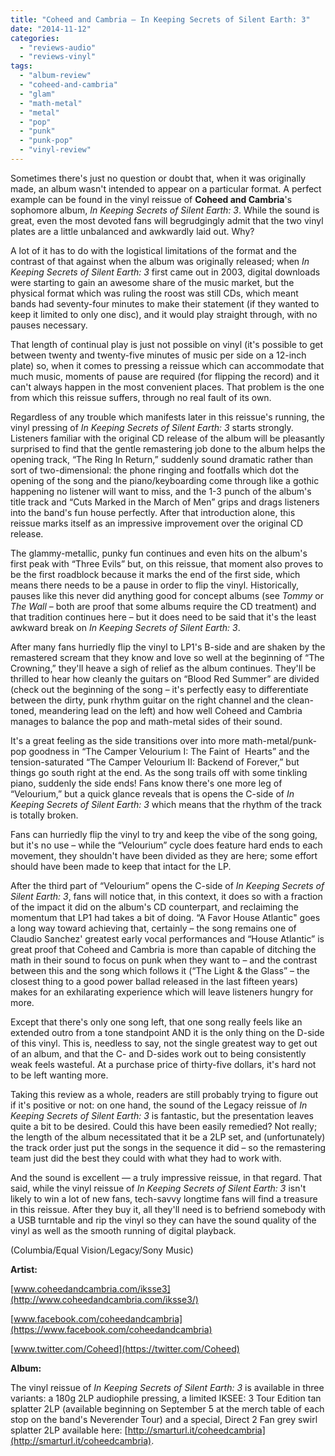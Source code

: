 ```yaml
---
title: "Coheed and Cambria – In Keeping Secrets of Silent Earth: 3"
date: "2014-11-12"
categories: 
  - "reviews-audio"
  - "reviews-vinyl"
tags: 
  - "album-review"
  - "coheed-and-cambria"
  - "glam"
  - "math-metal"
  - "metal"
  - "pop"
  - "punk"
  - "punk-pop"
  - "vinyl-review"
---
```


Sometimes there's just no question or doubt that, when it was originally made, an album wasn't intended to appear on a particular format. A perfect example can be found in the vinyl reissue of **Coheed and Cambria**'s sophomore album, _In Keeping Secrets of Silent Earth: 3_. While the sound is great, even the most devoted fans will begrudgingly admit that the two vinyl plates are a little unbalanced and awkwardly laid out. Why?

A lot of it has to do with the logistical limitations of the format and the contrast of that against when the album was originally released; when _In Keeping Secrets of Silent Earth: 3_ first came out in 2003, digital downloads were starting to gain an awesome share of the music market, but the physical format which was ruling the roost was still CDs, which meant bands had seventy-four minutes to make their statement (if they wanted to keep it limited to only one disc), and it would play straight through, with no pauses necessary.

That length of continual play is just not possible on vinyl (it's possible to get between twenty and twenty-five minutes of music per side on a 12-inch plate) so, when it comes to pressing a reissue which can accommodate that much music, moments of pause are required (for flipping the record) and it can't always happen in the most convenient places. That problem is the one from which this reissue suffers, through no real fault of its own.

Regardless of any trouble which manifests later in this reissue's running, the vinyl pressing of _In Keeping Secrets of Silent Earth: 3_ starts strongly. Listeners familiar with the original CD release of the album will be pleasantly surprised to find that the gentle remastering job done to the album helps the opening track, “The Ring In Return,” suddenly sound dramatic rather than sort of two-dimensional: the phone ringing and footfalls which dot the opening of the song and the piano/keyboarding come through like a gothic happening no listener will want to miss, and the 1-3 punch of the album's title track and “Cuts Marked in the March of Men” grips and drags listeners into the band's fun house perfectly. After that introduction alone, this reissue marks itself as an impressive improvement over the original CD release.

The glammy-metallic, punky fun continues and even hits on the album's first peak with “Three Evils” but, on this reissue, that moment also proves to be the first roadblock because it marks the end of the first side, which means there needs to be a pause in order to flip the vinyl. Historically, pauses like this never did anything good for concept albums (see _Tommy_ or _The Wall_ – both are proof that some albums require the CD treatment) and that tradition continues here – but it does need to be said that it's the least awkward break on _In Keeping Secrets of Silent Earth: 3_.

After many fans hurriedly flip the vinyl to LP1's B-side and are shaken by the remastered scream that they know and love so well at the beginning of “The Crowning,” they'll heave a sigh of relief as the album continues. They'll be thrilled to hear how cleanly the guitars on “Blood Red Summer” are divided (check out the beginning of the song – it's perfectly easy to differentiate between the dirty, punk rhythm guitar on the right channel and the clean-toned, meandering lead on the left) and how well Coheed and Cambria manages to balance the pop and math-metal sides of their sound.

It's a great feeling as the side transitions over into more math-metal/punk-pop goodness in “The Camper Velourium I: The Faint of  Hearts” and the tension-saturated “The Camper Velourium II: Backend of Forever,” but things go south right at the end. As the song trails off with some tinkling piano, suddenly the side ends! Fans know there's one more leg of “Velourium,” but a quick glance reveals that is opens the C-side of _In Keeping Secrets of Silent Earth: 3_ which means that the rhythm of the track is totally broken.

Fans can hurriedly flip the vinyl to try and keep the vibe of the song going, but it's no use – while the “Velourium” cycle does feature hard ends to each movement, they shouldn't have been divided as they are here; some effort should have been made to keep that intact for the LP.

After the third part of “Velourium” opens the C-side of _In Keeping Secrets of Silent Earth: 3_, fans will notice that, in this context, it does so with a fraction of the impact it did on the album's CD counterpart, and reclaiming the momentum that LP1 had takes a bit of doing. “A Favor House Atlantic" goes a long way toward achieving that, certainly – the song remains one of Claudio Sanchez' greatest early vocal performances and “House Atlantic” is great proof that Coheed and Cambria is more than capable of ditching the math in their sound to focus on punk when they want to – and the contrast between this and the song which follows it (“The Light & the Glass” – the closest thing to a good power ballad released in the last fifteen years) makes for an exhilarating experience which will leave listeners hungry for more.

Except that there's only one song left, that one song really feels like an extended outro from a tone standpoint AND it is the only thing on the D-side of this vinyl. This is, needless to say, not the single greatest way to get out of an album, and that the C- and D-sides work out to being consistently weak feels wasteful. At a purchase price of thirty-five dollars, it's hard not to be left wanting more.

Taking this review as a whole, readers are still probably trying to figure out if it's positive or not: on one hand, the sound of the Legacy reissue of _In Keeping Secrets of Silent Earth: 3_ is fantastic, but the presentation leaves quite a bit to be desired. Could this have been easily remedied? Not really; the length of the album necessitated that it be a 2LP set, and (unfortunately) the track order just put the songs in the sequence it did – so the remastering team just did the best they could with what they had to work with.

And the sound is excellent — a truly impressive reissue, in that regard. That said, while the vinyl reissue of _In Keeping Secrets of Silent Earth: 3_ isn't likely to win a lot of new fans, tech-savvy longtime fans will find a treasure in this reissue. After they buy it, all they'll need is to befriend somebody with a USB turntable and rip the vinyl so they can have the sound quality of the vinyl as well as the smooth running of digital playback.

(Columbia/Equal Vision/Legacy/Sony Music)

**Artist:**

[www.coheedandcambria.com/iksse3](http://www.coheedandcambria.com/iksse3/)

[www.facebook.com/coheedandcambria](https://www.facebook.com/coheedandcambria)

[www.twitter.com/Coheed](https://twitter.com/Coheed)

**Album:**

The vinyl reissue of _In Keeping Secrets of Silent Earth: 3_ is available in three variants: a 180g 2LP audiophile pressing, a limited IKSEE: 3 Tour Edition tan splatter 2LP (available beginning on September 5 at the merch table of each stop on the band's Neverender Tour) and a special, Direct 2 Fan grey swirl splatter 2LP available here: [http://smarturl.it/coheedcambria](http://smarturl.it/coheedcambria).
